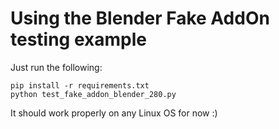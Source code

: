 # Using the Blender Fake AddOn testing example
Just run the following:
```
pip install -r requirements.txt
python test_fake_addon_blender_280.py
```

It should work properly on any Linux OS for now :)
